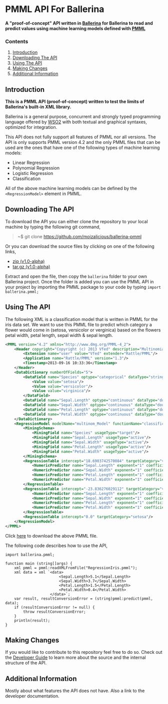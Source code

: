 # PMML API For Ballerina
**A "proof-of-concept" API written in [Ballerina](https://ballerinalang.org/) for Ballerina to read and predict values using machine learning models defined with [PMML](http://dmg.org/pmml/pmml-v4-2-1.html)**

### Contents
1. [Introduction](#introduction)
2. [Downloading The API](#downloading-the-api)
3. [Using The API](#using-the-api)
4. [Making Changes](#making-changes)
5. [Additional Information](#additional-information)

## Introduction
**This is a PMML API (proof-of-concept) written to test the limits of Ballerina's built-in XML library.**

Ballerina is a general purpose, concurrent and strongly typed programming language offered by [WSO2](https://wso2.com/) with both textual and graphical syntaxes, optimized for integration.

This API does not fully support all features of PMML nor all versions. The API is only supports PMML version 4.2 and the only PMML files that can be used are the ones that have one of the following types of machine learning models:
* Linear Regression
* Polynomial Regression
* Logistic Regression
* Classification

All of the above machine learning models can be defined by the `<RegressionModel>` element in PMML.

## Downloading The API
To download the API you can either clone the repository to your local machine by typing the following git command,
> ~$ git clone https://github.com/moizalicious/ballerina-pmml

Or you can download the source files by clicking on one of the following links,
* [zip (v1.0-alpha)](https://github.com/moizalicious/ballerina-pmml/archive/v1.0-alpha.zip)
* [tar.gz (v1.0-alpha)](https://github.com/moizalicious/ballerina-pmml/archive/v1.0-alpha.tar.gz)

Extract and open the file, then copy the `ballerina` folder to your own Ballerina project. Once the folder is added you can use the PMML API in your project by importing the PMML package to your code by typing `import ballerina.pmml;`

## Using The API
The following XML is a classification model that is written in PMML for the iris data set. We want to use this PMML file to predict which category a flower would come in (setosa, versicolor or verginica) based on the flowers petal width, petal length, sepal width & sepal length.
```xml
<PMML version="4.2" xmlns="http://www.dmg.org/PMML-4_2">
    <Header copyright="Copyright (c) 2013 Vfed" description="Multinomial Logistic Model">
        <Extension name="user" value="Vfed" extender="Rattle/PMML"/>
        <Application name="Rattle/PMML" version="1.3"/>
        <Timestamp>2013-09-16 10:33:36</Timestamp>
    </Header>
    <DataDictionary numberOfFields="5">
        <DataField name="Species" optype="categorical" dataType="string">
            <Value value="setosa"/>
            <Value value="versicolor"/>
            <Value value="virginica"/>
        </DataField>
        <DataField name="Sepal.Length" optype="continuous" dataType="double"/>
        <DataField name="Sepal.Width" optype="continuous" dataType="double"/>
        <DataField name="Petal.Length" optype="continuous" dataType="double"/>
        <DataField name="Petal.Width" optype="continuous" dataType="double"/>
    </DataDictionary>
    <RegressionModel modelName="multinom_Model" functionName="classification" algorithmName="multinom" normalizationMethod="softmax">
        <MiningSchema>
            <MiningField name="Species" usageType="target"/>
            <MiningField name="Sepal.Length" usageType="active"/>
            <MiningField name="Sepal.Width" usageType="active"/>
            <MiningField name="Petal.Length" usageType="active"/>
            <MiningField name="Petal.Width" usageType="active"/>
        </MiningSchema>
        <RegressionTable intercept="18.6903742570084" targetCategory="versicolor">
            <NumericPredictor name="Sepal.Length" exponent="1" coefficient="-5.4584240070066"/>
            <NumericPredictor name="Sepal.Width" exponent="1" coefficient="-8.70740085056537"/>
            <NumericPredictor name="Petal.Length" exponent="1" coefficient="14.2447701274546"/>
            <NumericPredictor name="Petal.Width" exponent="1" coefficient="-3.09768387037777"/>
        </RegressionTable>
        <RegressionTable intercept="-23.836276029112" targetCategory="virginica">
            <NumericPredictor name="Sepal.Length" exponent="1" coefficient="-7.92363397246724"/>
            <NumericPredictor name="Sepal.Width" exponent="1" coefficient="-15.3707689334102"/>
            <NumericPredictor name="Petal.Length" exponent="1" coefficient="23.6597792429927"/>
            <NumericPredictor name="Petal.Width" exponent="1" coefficient="15.1353005479779"/>
        </RegressionTable>
        <RegressionTable intercept="0.0" targetCategory="setosa"/>
    </RegressionModel>
</PMML>
```
Click [here](https://raw.githubusercontent.com/moizalicious/ballerina-pmml/master/ballerina/pmml/test/res/RegressionIris.pmml) to download the above PMML file.

The following code describes how to use the API,
```ballerina
import ballerina.pmml;

function main (string[]args) {
    xml pmml = pmml:readXMLFromFile("RegressionIris.pmml");
    xml data = xml `<data>
                        <Sepal.Length>5.1</Sepal.Length>
                        <Sepal.Width>3.7</Sepal.Width>
                        <Petal.Length>1.5</Petal.Length>
                        <Petal.Width>0.4</Petal.Width>
                    </data>`;
    var result, resultConversionError = (string)pmml:predict(pmml, data);
    if (resultConversionError != null) {
        throw resultConversionError;
    }
    println(result);
}
```

## Making Changes
If you would like to contribute to this repository feel free to do so. Check out the [Developer Guide](addLinkHere) to learn more about the source and the internal structure of the API.

## Additional Information
Mostly about what features the API does not have. Also a link to the developer documentation.
